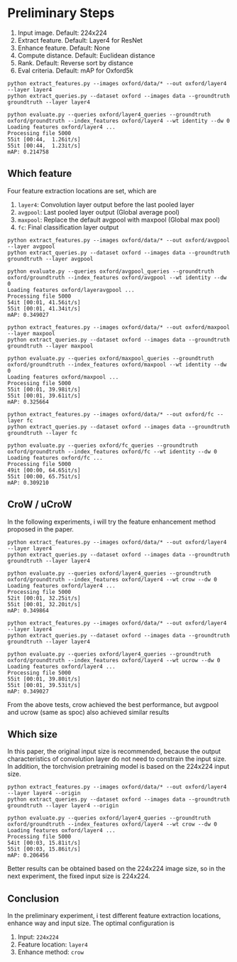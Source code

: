 
# Preliminary Steps

1. Input image. Default: 224x224
2. Extract feature. Default: Layer4 for ResNet
3. Enhance feature. Default: None
4. Compute distance. Default: Euclidean distance
5. Rank. Default: Reverse sort by distance
6. Eval criteria. Default: mAP for Oxford5k

```shell
python extract_features.py --images oxford/data/* --out oxford/layer4 --layer layer4
python extract_queries.py --dataset oxford --images data --groundtruth groundtruth --layer layer4

python evaluate.py --queries oxford/layer4_queries --groundtruth oxford/groundtruth --index_features oxford/layer4 --wt identity --dw 0
Loading features oxford/layer4 ...
Processing file 5000
55it [00:44,  1.26it/s]
55it [00:44,  1.23it/s]
mAP: 0.214758
```

## Which feature

Four feature extraction locations are set, which are

1. `layer4`: Convolution layer output before the last pooled layer
2. `avgpool`: Last pooled layer output (Global average pool)
3. `maxpool`: Replace the default avgpool with maxpool (Global max pool)
4. `fc`: Final classification layer output

```shell
python extract_features.py --images oxford/data/* --out oxford/avgpool --layer avgpool
python extract_queries.py --dataset oxford --images data --groundtruth groundtruth --layer avgpool

python evaluate.py --queries oxford/avgpool_queries --groundtruth oxford/groundtruth --index_features oxford/avgpool --wt identity --dw 0
Loading features oxford/layeravgpool ...
Processing file 5000
54it [00:01, 41.56it/s]
55it [00:01, 41.34it/s]
mAP: 0.349027
```

```shell
python extract_features.py --images oxford/data/* --out oxford/maxpool --layer maxpool
python extract_queries.py --dataset oxford --images data --groundtruth groundtruth --layer maxpool

python evaluate.py --queries oxford/maxpool_queries --groundtruth oxford/groundtruth --index_features oxford/maxpool --wt identity --dw 0
Loading features oxford/maxpool ...
Processing file 5000
55it [00:01, 39.98it/s]
55it [00:01, 39.61it/s]
mAP: 0.325664
```

```shell
python extract_features.py --images oxford/data/* --out oxford/fc --layer fc
python extract_queries.py --dataset oxford --images data --groundtruth groundtruth --layer fc

python evaluate.py --queries oxford/fc_queries --groundtruth oxford/groundtruth --index_features oxford/fc --wt identity --dw 0
Loading features oxford/fc ...
Processing file 5000
49it [00:00, 64.65it/s]
55it [00:00, 65.75it/s]
mAP: 0.309210
```

## CroW / uCroW

In the following experiments, i will try the feature enhancement method proposed in the paper.

```shell
python extract_features.py --images oxford/data/* --out oxford/layer4 --layer layer4
python extract_queries.py --dataset oxford --images data --groundtruth groundtruth --layer layer4

python evaluate.py --queries oxford/layer4_queries --groundtruth oxford/groundtruth --index_features oxford/layer4 --wt crow --dw 0
Loading features oxford/layer4 ...
Processing file 5000
52it [00:01, 32.25it/s]
55it [00:01, 32.20it/s]
mAP: 0.349864
```

```shell
python extract_features.py --images oxford/data/* --out oxford/layer4 --layer layer4
python extract_queries.py --dataset oxford --images data --groundtruth groundtruth --layer layer4

python evaluate.py --queries oxford/layer4_queries --groundtruth oxford/groundtruth --index_features oxford/layer4 --wt ucrow --dw 0
Loading features oxford/layer4 ...
Processing file 5000
55it [00:01, 39.80it/s]
55it [00:01, 39.53it/s]
mAP: 0.349027
```

From the above tests, crow achieved the best performance, but avgpool and ucrow (same as spoc) also achieved similar results

## Which size

In this paper, the original input size is recommended, because the output characteristics of convolution layer do not
need to constrain the input size. In addition, the torchvision pretraining model is based on the 224x224 input size.

```shell
python extract_features.py --images oxford/data/* --out oxford/layer4 --layer layer4 --origin
python extract_queries.py --dataset oxford --images data --groundtruth groundtruth --layer layer4 --origin

python evaluate.py --queries oxford/layer4_queries --groundtruth oxford/groundtruth --index_features oxford/layer4 --wt crow --dw 0
Loading features oxford/layer4 ...
Processing file 5000
54it [00:03, 15.81it/s]
55it [00:03, 15.86it/s]
mAP: 0.206456
```

Better results can be obtained based on the 224x224 image size, so in the next experiment, the fixed input size is 224x224.

## Conclusion

In the preliminary experiment, i test different feature extraction locations, enhance way and input size. The optimal configuration
is

1. Input: `224x224`
2. Feature location: `layer4`
3. Enhance method: `crow`
